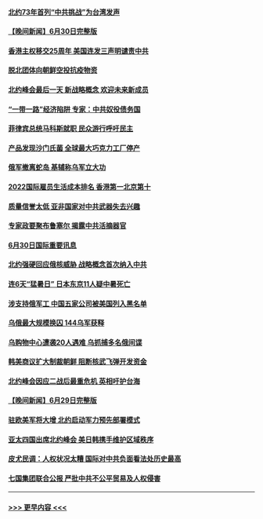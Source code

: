 #### [北约73年首列“中共挑战”为台湾发声](../pages/prog202/a103469095.md?t=07011401) 
#### [【晚间新闻】6月30日完整版](../pages/prog202/a103469054.md?t=07011401) 
#### [香港主权移交25周年 美国连发三声明谴责中共](../pages/prog202/a103469052.md?t=07011401) 
#### [脱北团体向朝鲜空投抗疫物资](../pages/prog202/a103468867.md?t=07011401) 
#### [北约峰会最后一天 新战略概念 欢迎未来新成员](../pages/prog202/a103468877.md?t=07011401) 
#### [“一带一路”经济陷阱 专家：中共奴役债务国](../pages/prog202/a103468865.md?t=07011401) 
#### [菲律宾总统马科斯就职 民众游行呼吁民主](../pages/prog202/a103468863.md?t=07011401) 
#### [产品发现沙门氏菌 全球最大巧克力工厂停产](../pages/prog202/a103468737.md?t=07011401) 
#### [俄军撤离蛇岛 基辅称乌军立大功](../pages/prog202/a103468727.md?t=07011401) 
#### [2022国际雇员生活成本排名 香港第一北京第十](../pages/prog202/a103468597.md?t=07011401) 
#### [质量信誉太低 亚非国家对中共武器失去兴趣](../pages/prog202/a103468601.md?t=07011401) 
#### [专家政要聚布鲁塞尔 揭露中共活摘器官](../pages/prog202/a103468570.md?t=07011401) 
#### [6月30日国际重要讯息](../pages/prog202/a103468563.md?t=07011401) 
#### [北约强硬回应俄核威胁 战略概念首次纳入中共](../pages/prog202/a103468586.md?t=07011401) 
#### [连6天“猛暑日” 日本东京11人疑中暑死亡](../pages/prog202/a103468467.md?t=07011401) 
#### [涉支持俄军工 中国五家公司被美国列入黑名单](../pages/prog202/a103468264.md?t=07011401) 
#### [乌俄最大规模换囚 144乌军获释](../pages/prog202/a103468199.md?t=07011401) 
#### [乌购物中心遭袭20人遇难 乌抓捕多名俄间谍](../pages/prog202/a103468136.md?t=07011401) 
#### [韩美商议扩大制裁朝鲜 阻断核武飞弹开发资金](../pages/prog202/a103468187.md?t=07011401) 
#### [北约峰会因应二战后最重危机 英相吁护台海](../pages/prog202/a103468138.md?t=07011401) 
#### [【晚间新闻】6月29日完整版](../pages/prog202/a103468118.md?t=07011401) 
#### [驻欧美军将大增 北约启动军力预先部署模式](../pages/prog202/a103468046.md?t=07011401) 
#### [亚太四国出席北约峰会 美日韩携手维护区域秩序](../pages/prog202/a103468048.md?t=07011401) 
#### [皮尤民调：人权状况太糟 国际对中共负面看法处历史最高](../pages/prog202/a103468011.md?t=07011401) 
#### [七国集团联合公报 严批中共不公平贸易及人权侵害](../pages/prog202/a103467954.md?t=07011401) 

----
#### [ >>> 更早内容 <<< ](../indexes/prog202-earlier.md)
